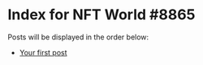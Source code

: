 # Index for NFT World #8865
Posts will be displayed in the order below:

- [Your first post](./001-first.md)

